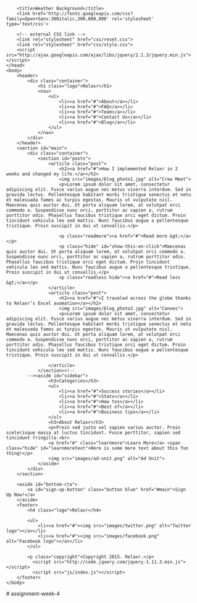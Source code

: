 <!DOCTYPE html>
<html lang="en">
	<head>
    	<meta charset="utf-8">
    	<meta name="description" content="The perfect personal assistant. Relaxr does your job for you so you can enjoy life as it is meant to be.">

		<title>Weather Background</title>
		<link href='http://fonts.googleapis.com/css?family=Open+Sans:300italic,300,600,800' rel='stylesheet' type='text/css'>

		<!-- external CSS link -->
		<link rel="stylesheet" href="css/reset.css">
		<link rel="stylesheet" href="css/style.css">
		<script src="http://ajax.googleapis.com/ajax/libs/jquery/2.1.3/jquery.min.js"></script>
	</head>
	<body>
		<header>
			<div class="container">
				<h1 class="logo">Relaxr</h1>
				<nav>
					<ul>
						<li><a href="#">About</a></li>
						<li><a href="#">FAQ</a></li>
						<li><a href="#">Team</a></li>
						<li><a href="#">Contact Us</a></li>
						<li><a href="#">Blog</a></li>
					</ul>
				</nav>
			</div>
		</header>
		<section id="main">
			<div class="container">
				<section id="posts">
					<article class="post">
						<h2><a href="#">How I implemented Relaxr in 2 weeks and changed my life.</a></h2>
						<img src="images/blog_photo1.jpg" alt="Crew Meet">
						<p>Lorem ipsum dolor sit amet, consectetur adipiscing elit. Fusce varius augue nec metus viverra interdum. Sed in gravida lectus. Pellentesque habitant morbi tristique senectus et netu et malesuada fames ac turpis egestas. Mauris ut vulputate nisl.  Maecenas quis auctor dui. Ut porta aliquam lorem, at volutpat orci commodo a. Suspendisse nunc orci, porttitor ac sapien a, rutrum porttitor odio. Phasellus faucibus tristique orci eget dictum. Proin tincidunt vehicula leo sed mattis. Nunc faucibus augue a pellentesque tristique. Proin suscipit in dui ut convallis.</p>

						<p class="readmore"><a href="#">Read more &gt;</a></p>
						<p class="hide" id="show-this-on-click">Maecenas quis auctor dui. Ut porta aliquam lorem, at volutpat orci commodo a. Suspendisse nunc orci, porttitor ac sapien a, rutrum porttitor odio. Phasellus faucibus tristique orci eget dictum. Proin tincidunt vehicula leo sed mattis. Nunc faucibus augue a pellentesque tristique. Proin suscipit in dui ut convallis.</p>
						<p class="readless hide"><a href="#">Read less &gt;</a></p>
					</article>
					<article class="post">
						<h2><a href="#">I traveled across the globe thanks to Relaxr’s Excel auomation</a></h2>
						<img src="images/blog_photo2.jpg" alt="Canoes">
						<p>Lorem ipsum dolor sit amet, consectetur adipiscing elit. Fusce varius augue nec metus viverra interdum. Sed in gravida lectus. Pellentesque habitant morbi tristique senectus et netu et malesuada fames ac turpis egestas. Mauris ut vulputate nisl.  Maecenas quis auctor dui. Ut porta aliquam lorem, at volutpat orci commodo a. Suspendisse nunc orci, porttitor ac sapien a, rutrum porttitor odio. Phasellus faucibus tristique orci eget dictum. Proin tincidunt vehicula leo sed mattis. Nunc faucibus augue a pellentesque tristique. Proin suscipit in dui ut convallis.</p>

					</article>
				</section><!--
			--><aside id="sidebar">
					<h3>Categories</h3>
					<ul>
						<li><a href="#">Success stories</a></li>
						<li><a href="#">Stats</a></li>
						<li><a href="#">How tos</a></li>
						<li><a href="#">Best of</a></li>
						<li><a href="#">Business tips</a></li>
					</ul>
					<h3>About Relaxr</h3>
					<p>Proin sed justo vel sapien varius auctor. Proin scelerisque massa at luctus tincidunt. Fusce porttitor, sapien sed tincidunt fringilla.<br>
					<a href="#" class="learnmore">Learn More</a> <span class="hide" id="learnmoretext">Here is some more text about this fun thing!</p>
					<img src="images/ad-unit.png" alt="Ad Unit">
				</aside>
			</div>
		</section>

		<aside id="bottom-cta">
			<a id="sign-up-botton" class="button blue" href="#main">Sign Up Now!</a>
		</aside>
		<footer>
			<h4 class="logo">Relaxr</h4>

			<ul>
				<li><a href="#"><img src="images/twitter.png" alt="Twitter logo"></a></li>
				<li><a href="#"><img src="images/facebook.png" alt="Facebook logo"></a></li>
			</ul>

			<p class="copyright">Copyright 2015. Relaxr.</p>
			  <script src="http://code.jquery.com/jquery-1.11.3.min.js"></script>
              <script src="js/index.js"></script>
		</footer>
	</body>
</html># assignment-week-4
